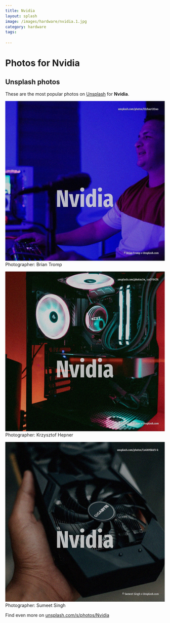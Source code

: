 ```yaml
---
title: Nvidia
layout: splash
image: /images/hardware/nvidia.1.jpg
category: hardware
tags:

---
```

# Photos for Nvidia
 
## Unsplash photos
These are the most popular photos on [Unsplash](https://unsplash.com) for **Nvidia**.
 
![Nvidia](/images/hardware/nvidia.1.jpg)
Photographer:  Brian Tromp
 
![Nvidia](/images/hardware/nvidia.2.jpg)
Photographer:  Krzysztof Hepner
 
![Nvidia](/images/hardware/nvidia.3.jpg)
Photographer:  Sumeet Singh
 
Find even more on [unsplash.com/s/photos/Nvidia](https://unsplash.com/s/photos/Nvidia)
 

